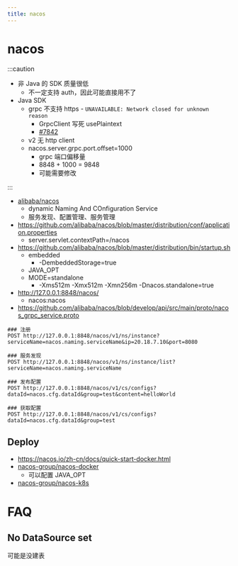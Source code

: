 ```yaml
---
title: nacos
---
```


# nacos

:::caution

- 非 Java 的 SDK 质量很低
  - 不一定支持 auth，因此可能直接用不了
- Java SDK
  - grpc 不支持 https - `UNAVAILABLE: Network closed for unknown reason`
    - GrpcClient 写死 usePlaintext
    - [#7842](https://github.com/alibaba/nacos/issues/7842)
  - v2 无 http client
  - nacos.server.grpc.port.offset=1000
    - grpc 端口偏移量
    - 8848 + 1000 = 9848
    - 可能需要修改

:::


- [alibaba/nacos](https://github.com/alibaba/nacos)
  - dynamic Naming And COnfiguration Service
  - 服务发现、配置管理、服务管理
- https://github.com/alibaba/nacos/blob/master/distribution/conf/application.properties
  - server.servlet.contextPath=/nacos
- https://github.com/alibaba/nacos/blob/master/distribution/bin/startup.sh
  - embedded
    - -DembeddedStorage=true
  - JAVA_OPT
  - MODE=standalone
    - -Xms512m -Xmx512m -Xmn256m -Dnacos.standalone=true
- http://127.0.0.1:8848/nacos/
  - nacos:nacos
- https://github.com/alibaba/nacos/blob/develop/api/src/main/proto/nacos_grpc_service.proto

```http-request
### 注册
POST http://127.0.0.1:8848/nacos/v1/ns/instance?serviceName=nacos.naming.serviceName&ip=20.18.7.10&port=8080

### 服务发现
POST http://127.0.0.1:8848/nacos/v1/ns/instance/list?serviceName=nacos.naming.serviceName

### 发布配置
POST http://127.0.0.1:8848/nacos/v1/cs/configs?dataId=nacos.cfg.dataId&group=test&content=helloWorld

### 获取配置
POST http://127.0.0.1:8848/nacos/v1/cs/configs?dataId=nacos.cfg.dataId&group=test
```


## Deploy

- https://nacos.io/zh-cn/docs/quick-start-docker.html
- [nacos-group/nacos-docker](https://github.com/nacos-group/nacos-docker)
  - 可以配置 JAVA_OPT
- [nacos-group/nacos-k8s](https://github.com/nacos-group/nacos-k8s)

# FAQ

## No DataSource set

可能是没建表
